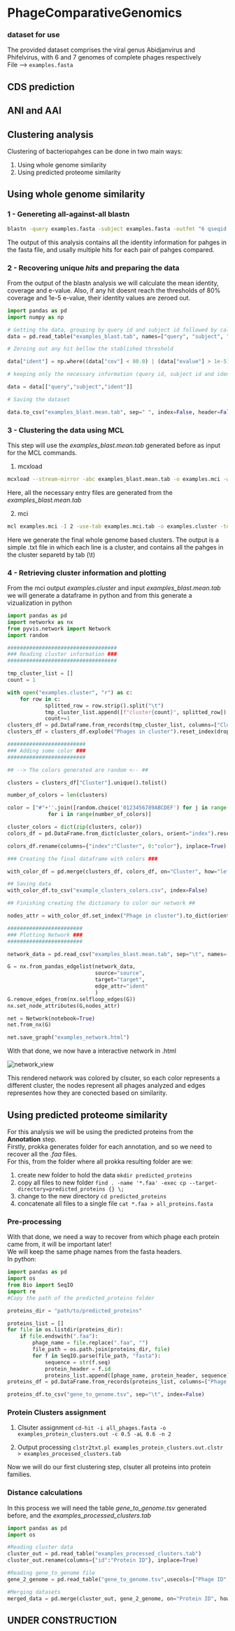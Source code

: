 # PhageComparativeGenomics
### dataset for use
The provided dataset comprises the viral genus Abidjanvirus and Phifelvirus, with 6 and 7 genomes of complete phages respectively  
File --> `examples.fasta`

## CDS prediction

## ANI and AAI

## Clustering analysis

Clustering of bacteriopahges can be done in two main ways:
1. Using whole genome similarity
2. Using predicted proteome similarity

## Using whole genome similarity
### 1 - Genereting all-against-all blastn

```bash
blastn -query examples.fasta -subject examples.fasta -outfmt "6 qseqid sseqid pident qcovs evalue" > examples_blast.tab
```
The output of this analysis contains all the identity information for pahges in the fasta file, and usally multiple hits for each pair of pahges compared. 

### 2 - Recovering unique *hits* and preparing the data
From the output of the blastn analysis we will calculate the mean identity, coverage and e-value.
Also, if any hit doesnt reach the thresholds of 80% coverage and 1e-5 e-value, their identity values are zeroed out.  


```python
import pandas as pd
import numpy as np

# Getting the data, grouping by query id and subject id followed by calcualtion of mean for each feature
data = pd.read_table("examples_blast.tab", names=["query", "subject", "ident", "cov", "evalue"]).groupby(["query", "subject"]).agg({"ident":"mean", "cov": "mean", "evalue":"mean"}).reset_index()

# Zeroing out any hit bellow the stablished threshold

data["ident"] = np.where((data["cov"] < 80.0) | (data["evalue"] > 1e-5), 0, data["ident"])

# keeping only the necessary information (query id, subject id and identity)

data = data[["query","subject","ident"]]

# Saving the dataset

data.to_csv("examples_blast.mean.tab", sep=" ", index=False, header=False)
```
### 3 - Clustering the data using MCL
This step will use the *examples_blast.mean.tab* generated before as input for the MCL commands.  
1. mcxload
```bash
mcxload --stream-mirror -abc examples_blast.mean.tab -o examples.mci -write-tab examples.mci.tab
```

Here, all the necessary entry files are generated from the *examples_blast.mean.tab*  

2. mci

```bash
mcl examples.mci -I 2 -use-tab examples.mci.tab -o examples.cluster -te 8
```

Here we generate the final whole genome based clusters. The output is a simple .txt file in which each line is a cluster, and contains all the pahges in the cluster separetd by tab (\t)

### 4 - Retrieving cluster information and plotting

From the mci output *examples.cluster* and input *examples_blast.mean.tab* we will generate a dataframe in python and from this generate a vizualization in python  

```python
import pandas as pd
import networkx as nx
from pyvis.network import Network
import random

###################################
### Reading cluster information ###
###################################

tmp_cluster_list = []
count = 1

with open("examples.cluster", "r") as c:
    for row in c:
            splitted_row = row.strip().split("\t")
            tmp_cluster_list.append([f"cluster{count}", splitted_row])
            count+=1
clusters_df = pd.DataFrame.from_records(tmp_cluster_list, columns=["Cluster", "Phage in cluster"])
clusters_df = clusters_df.explode("Phages in cluster").reset_index(drop=True)

#########################
### Adding some color ###
#########################

## --> The colors generated are random <-- ##

clusters = clusters_df["Cluster"].unique().tolist()

number_of_colors = len(clusters)

color = ["#"+''.join([random.choice('0123456789ABCDEF') for j in range(6)])
             for i in range(number_of_colors)]

cluster_colors = dict(zip(clusters, color))
colors_df = pd.DataFrame.from_dict(cluster_colors, orient="index").reset_index()

colors_df.rename(columns={"index":"Cluster", 0:"color"}, inplace=True)

### Creating the final dataframe with colors ###

with_color_df = pd.merge(clusters_df, colors_df, on="Cluster", how="left")

## Saving data
with_color_df.to_csv("example_clusters_colors.csv", index=False)

## Finishing creating the dictionary to color our network ##

nodes_attr = with_color_df.set_index("Phage in cluster").to_dict(orient="index")

########################
### Plotting Network ###
########################

network_data = pd.read_csv("examples_blast.mean.tab", sep="\t", names=["source", "target", "ident"])

G = nx.from_pandas_edgelist(network_data,
                            source="source",
                            target="target",
                            edge_attr="ident"
                            )
G.remove_edges_from(nx.selfloop_edges(G))
nx.set_node_attributes(G,nodes_attr)

net = Network(notebook=True)
net.from_nx(G)

net.save_graph("examples_network.html")
```

With that done, we now have a interactive network in .html

![network_view](examples_network_names.png)

This rendered network was colored by clsuter, so each color represents a different cluster, the nodes represent all phages analyzed and edges representes how they are conected based on similarity.

## Using predicted proteome similarity

For this analysis we will be using the predicted proteins from the **Annotation** step.  
Firstly, prokka generates folder for each annotation, and so we need to recover all the *.faa* files.  
For this, from the folder where all prokka resulting folder are we:  
1. create new folder to hold the data `mkdir predicted_proteins`
2. copy all files to new folder `find . -name '*.faa' -exec cp --target-directory=predicted_proteins {} \;`
3. change to the new directory `cd predicted_proteins`
4. concatenate all files to a single file `cat *.faa > all_proteins.fasta`

### Pre-processing

With that done, we need a way to recover from which phage each protein came from, it will be important later!  
We will keep the same phage names from the fasta headers.  
In python:
```python
import pandas as pd
import os
from Bio import SeqIO
import re
#Copy the path of the predicted_proteins folder

proteins_dir = "path/to/predicted_proteins"

proteins_list = []
for file in os.listdir(proteins_dir):
    if file.endswith(".faa"):
        phage_name = file.replace(".faa", "")
        file_path = os.path.join(proteins_dir, file)
        for f in SeqIO.parse(file_path, "fasta"):
            sequence = str(f.seq)
            protein_header = f.id
            proteins_list.append([phage_name, protein_header, sequence])
proteins_df = pd.DataFrame.from_records(proteins_list, columns=["Phage ID", "Protein ID", "Sequence"])

proteins_df.to_csv("gene_to_genome.tsv", sep="\t", index=False)
```
### Protein Clusters assignment

1. Clsuter assignment `cd-hit -i all_phages.fasta -o examples_protein_clusters.out -c 0.5 -aL 0.6 -n 2`

2. Output processing `clstr2txt.pl examples_protein_clusters.out.clstr > examples_processed_clusters.tab`

Now we will do our first clustering step, clsuter all proteins into protein families.
### Distance calculations
In this process we will need the table *gene_to_genome.tsv* generated before, and the *examples_processed_clusters.tab*  

```python
import pandas as pd
import os

#Reading cluster data
cluster_out = pd.read_table("examples_processed_clusters.tab")
cluster_out.rename(columns={"id":"Protein ID"}, inplace=True)

#Reading gene_to_genome file
gene_2_genome = pd.read_table("gene_to_genome.tsv",usecols=["Phage ID", "Protein ID"])

#Merging datasets
merged_data = pd.merge(cluster_out, gene_2_genome, on="Protein ID", how="left")

```

## UNDER CONSTRUCTION 
